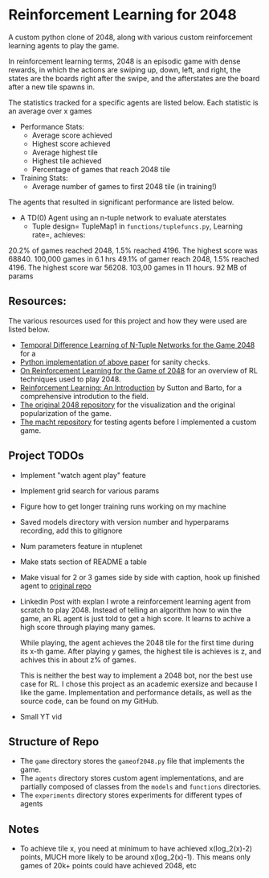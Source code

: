 # Reinforcement Learning for 2048
A custom python clone of 2048, along with various custom reinforcement learning agents to play the game.

In reinforcement learning terms, 2048 is an episodic game with dense rewards, in which the actions are swiping up, down, left, and right, the states are the boards right after the swipe, and the afterstates are the board after a new tile spawns in.

The statistics tracked for a specific agents are listed below. Each statistic is an average over x games
- Performance Stats:
    - Average score achieved
    - Highest score achieved
    - Average highest tile
    - Highest tile achieved
    - Percentage of games that reach 2048 tile
- Training Stats:
    - Average number of games to first 2048 tile (in training!)

The agents that resulted in significant performance are listed below.
- A TD(0) Agent using an n-tuple network to evaluate aterstates
    - Tuple design= TupleMap1 in `functions/tuplefuncs.py`, Learning rate=, achieves:

20.2% of games reached 2048, 1.5% reached 4196. The highest score was 68840. 100,000 games in 6.1 hrs
49.1% of gamer reach 2048, 1.5% reached 4196. The highest score war 56208. 103,00 games in 11 hours. 92 MB of params

## Resources:
The various resources used for this project and how they were used are listed below. 
- [Temporal Difference Learning of N-Tuple Networks for the Game 2048](https://www.cs.put.poznan.pl/wjaskowski/pub/papers/Szubert2014_2048.pdf) for a 
- [Python implementation of above paper](https://github.com/alanhyue/RL-2048-with-n-tuple-network) for sanity checks.
- [On Reinforcement Learning for the Game of 2048](https://arxiv.org/pdf/2212.11087) for an overview of RL techniques used to play 2048. 
- [Reinforcement Learning: An Introduction](http://incompleteideas.net/book/the-book.html) by Sutton and Barto, for a comprehensive introdution to the field. 
- [The original 2048 repository](https://github.com/gabrielecirulli/2048) for the visualization and the original popularization of the game. 
- [The macht repository](https://github.com/rolfmorel/macht) for testing agents before I implemented a custom game.

## Project TODOs
- Implement "watch agent play" feature
- Implement grid search for various params
- Figure how to get longer training runs working on my machine
- Saved models directory with version number and hyperparams recording, add this to gitignore
- Num parameters feature in ntuplenet
- Make stats section of README a table
- Make visual for 2 or 3 games side by side with caption, hook up finished agent to [original repo](https://github.com/gabrielecirulli/2048)
- Linkedin Post with explan
    I wrote a reinforcement learning agent from scratch to play 2048. Instead of telling an algorithm how to win the game, an RL agent is just told to get a high score. It learns to achive a high score through playing many games. 

    While playing, the agent achieves the 2048 tile for the first time during its x-th game. After playing y games, the highest tile is achieves is z, and achives this in about z% of games. 

    This is neither the best way to implement a 2048 bot, nor the best use case for RL. I chose this project as an academic exersize and because I like the game. Implementation and performance details, as well as the source code, can be found on my GitHub.
- Small YT vid

## Structure of Repo
- The `game` directory stores the `gameof2048.py` file that implements the game. 
- The `agents` directory stores custom agent implementations, and are partially composed of classes from the `models` and `functions` directories.
- The `experiments` directory stores experiments for different types of agents

## Notes
- To achieve tile x, you need at minimum to have achieved x(log_2(x)-2) points, MUCH more likely to be around x(log_2(x)-1). This means only games of 20k+ points could have achieved 2048, etc 
